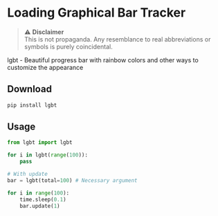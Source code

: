 # Loading Graphical Bar Tracker
> ⚠️ **Disclaimer**  
> This is not propaganda. Any resemblance to real abbreviations or symbols is purely coincidental.

 
lgbt - Beautiful progress bar with rainbow colors and other ways to customize the appearance

## Download
```bash
pip install lgbt
```

## Usage
```python
from lgbt import lgbt

for i in lgbt(range(100)):
	pass

# With update
bar = lgbt(total=100) # Necessary argument

for i in range(100):
	time.sleep(0.1)
	bar.update(1)

```